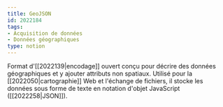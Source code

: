 ```yaml
---
title: GeoJSON
id: 2022184
tags:
- Acquisition de données
- Données géographiques
type: notion
---
```


Format d'[[2022139|encodage]] ouvert conçu pour décrire des données géographiques et y ajouter attributs non spatiaux. Utilisé pour la [[2022050|cartographie]] Web et l'échange de fichiers, il stocke les données sous forme de texte en notation d'objet JavaScript ([[2022258|JSON]]).

